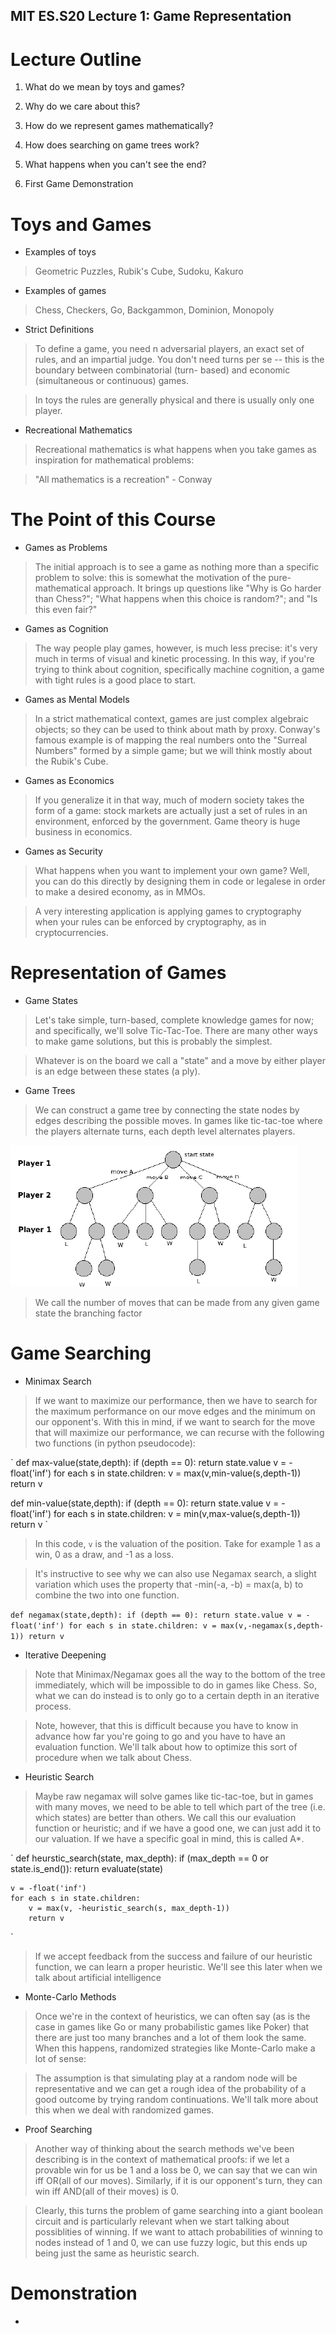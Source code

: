 MIT ES.S20 Lecture 1: Game Representation
-------

# Lecture Outline

1. What do we mean by toys and games?

2. Why do we care about this?

3. How do we represent games mathematically?

4. How does searching on game trees work?

5. What happens when you can't see the end?

6. First Game Demonstration

# Toys and Games

+ Examples of toys

> Geometric Puzzles, Rubik's Cube, Sudoku, Kakuro

+ Examples of games

> Chess, Checkers, Go, Backgammon, Dominion, Monopoly

+ Strict Definitions

> To define a game, you need n adversarial players, an exact
> set of rules, and an impartial judge. You don't need turns
> per se -- this is the boundary between combinatorial (turn-
> based) and economic (simultaneous or continuous) games.

> In toys the rules are generally physical and there is usually
> only one player.

+ Recreational Mathematics

> Recreational mathematics is what happens when you take games
> as inspiration for mathematical problems:

> "All mathematics is a recreation" - Conway

# The Point of this Course

+ Games as Problems

> The initial approach is to see a game as nothing more than
> a specific problem to solve: this is somewhat the motivation
> of the pure-mathematical approach. It brings up questions like
> "Why is Go harder than Chess?"; "What happens when this choice
> is random?"; and "Is this even fair?"

+ Games as Cognition

> The way people play games, however, is much less precise: it's
> very much in terms of visual and kinetic processing. In this way,
> if you're trying to think about cognition, specifically machine
> cognition, a game with tight rules is a good place to start.

+ Games as Mental Models

> In a strict mathematical context, games are just complex
> algebraic objects; so they can be used to think about math by
> proxy. Conway's famous example is of mapping the real numbers
> onto the "Surreal Numbers" formed by a simple game; but we
> will think mostly about the Rubik's Cube.

+ Games as Economics

> If you generalize it in that way, much of modern society takes
> the form of a game: stock markets are actually just a set of
> rules in an environment, enforced by the government. Game theory
> is huge business in economics.

+ Games as Security

> What happens when you want to implement your own game? Well, 
> you can do this directly by designing them in code or legalese
> in order to make a desired economy, as in MMOs.

> A very interesting application is applying games to cryptography
> when your rules can be enforced by cryptography, as in
> cryptocurrencies.

# Representation of Games

+ Game States

> Let's take simple, turn-based, complete knowledge games for now;
> and specifically, we'll solve Tic-Tac-Toe. There are many other
> ways to make game solutions, but this is probably the simplest.

> Whatever is on the board we call a "state" and a move by either
> player is an edge between these states (a ply).

+ Game Trees

> We can construct a game tree by connecting the state nodes by
> edges describing the possible moves. In games like tic-tac-toe
> where the players alternate turns, each depth level alternates
> players.

![Game Tree Example](tree.png)

> We call the number of moves that can be made from any given game
> state the branching factor

# Game Searching

+ Minimax Search

> If we want to maximize our performance, then we have to search
> for the maximum performance on our move edges and the minimum
> on our opponent's. With this in mind, if we want to search for
> the move that will maximize our performance, we can recurse
> with the following two functions (in python pseudocode):

`
def max-value(state,depth):
    if (depth == 0):
        return state.value
    v = -float('inf')
    for each s in state.children:
        v = max(v,min-value(s,depth-1))
        return v

def min-value(state,depth):
    if (depth == 0):
        return state.value
    v = -float('inf')
    for each s in state.children:
        v = min(v,max-value(s,depth-1))
        return v
`

> In this code, `v` is the valuation of the position. Take for example
> 1 as a win, 0 as a draw, and -1 as a loss.

> It's instructive to see why we can also use Negamax search, a slight
> variation which uses the property that -min(-a, -b) = max(a, b) to
> combine the two into one function.

`
def negamax(state,depth):
    if (depth == 0):
        return state.value
    v = -float('inf')
    for each s in state.children:
        v = max(v,-negamax(s,depth-1))
        return v
`

+ Iterative Deepening

> Note that Minimax/Negamax goes all the way to the bottom of the tree
> immediately, which will be impossible to do in games like Chess. So,
> what we can do instead is to only go to a certain depth in an
> iterative process.

> Note, however, that this is difficult because you have to know in
> advance how far you're going to go and you have to have an evaluation
> function. We'll talk about how to optimize this sort of procedure when
> we talk about Chess.

+ Heuristic Search

> Maybe raw negamax will solve games like tic-tac-toe, but in games with
> many moves, we need to be able to tell which part of the tree (i.e.
> which states) are better than others. We call this our evaluation function
> or heuristic; and if we have a good one, we can just add it to our
> valuation. If we have a specific goal in mind, this is called A\*.

`
def heurstic_search(state, max_depth):
    if (max_depth == 0 or state.is_end()):
        return evaluate(state)

    v = -float('inf')
    for each s in state.children:
        v = max(v, -heuristic_search(s, max_depth-1))
        return v
`

> If we accept feedback from the success and failure of our heuristic function,
> we can learn a proper heuristic. We'll see this later when we talk about
> artificial intelligence

+ Monte-Carlo Methods

> Once we're in the context of heuristics, we can often say (as is the case in games
> like Go or many probabilistic games like Poker) that there are just too many
> branches and a lot of them look the same. When this happens, randomized strategies
> like Monte-Carlo make a lot of sense:

> The assumption is that simulating play at a random node will be representative
> and we can get a rough idea of the probability of a good outcome by trying
> random continuations. We'll talk more about this when we deal with randomized
> games.

+ Proof Searching

> Another way of thinking about the search methods we've been describing is in the
> context of mathematical proofs: if we let a provable win for us be 1 and a loss
> be 0, we can say that we can win iff OR(all of our moves). Similarly, if it is
> our opponent's turn, they can win iff AND(all of their moves) is 0.

> Clearly, this turns the problem of game searching into a giant boolean circuit
> and is particularly relevant when we start talking about possiblities of winning.
> If we want to attach probabilities of winning to nodes instead of 1 and 0, we
> can use fuzzy logic, but this ends up being just the same as heuristic search.

# Demonstration

+ 
